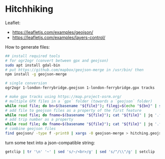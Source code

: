 # Hitchhiking

Leaflet:

- <https://leafletjs.com/examples/geojson/>
- <https://leafletjs.com/examples/layers-control/>

How to generate files:

```bash
## install required tools
# for ogr2ogr (convert between gpx and geojson)
sudo apt install gdal-bin
# put https://github.com/mapbox/geojson-merge in /usr/bin/ then
npm install -g geojson-merge

# single conversion
ogr2ogr 1-london-ferrybridge.geojson 1-london-ferrybridge.gpx tracks

# make gpx tracks using https://map.project-osrm.org/
# multiple GPX files in a `gpx` folder (towards a `geojson` folder)
while read file; do bn=$(basename "${file}"); filegj=$(echo "${bn}" | sed 's/\.gpx/.geojson/g'); ogr2ogr "geojson/${filegj}" "${file}" tracks; done <<< $(find gpx/ -type f)
# add file to geojson files as a property of the first feature
while read file; do fname=$(basename "${file}"); cat "${file}" | jq '.features[0].properties.label = "'"${fname%.*}"'"' | sponge "${file}"; done <<< $(find geojson/ -type f)
# add trip number as a property
while read file; do fname=$(basename "${file}"); cat "${file}" | jq '.features[0].properties.trip = "'"$(echo "${fname}" | sed -E 's/(^[0-9]*)\..*/\1/')"'"' | sponge "${file}"; done <<< $(find geojson/ -type f)
# combine geojson files
find geojson/ -type f -print0 | xargs -0 geojson-merge > hitching.geojson
```

turn some text into a json-compatible string:

```bash
getclip | tr '\n' '~' | sed 's/~/<br>/g' | sed 's/"/\\"/g' | setclip
```
